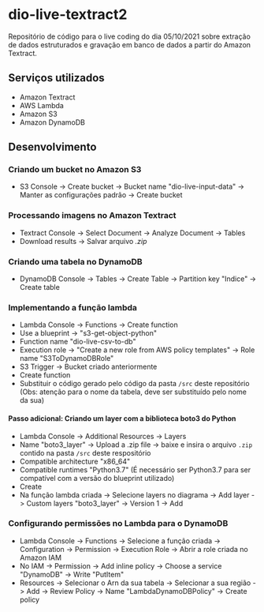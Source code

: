 # dio-live-textract2
Repositório de código para o live coding do dia 05/10/2021 sobre extração de dados estruturados e gravação em banco de dados a partir do Amazon Textract.

## Serviços utilizados

- Amazon Textract
- AWS Lambda
- Amazon S3
- Amazon DynamoDB

## Desenvolvimento

### Criando um bucket no Amazon S3

- S3 Console -> Create bucket -> Bucket name "dio-live-input-data" -> Manter as configurações padrão -> Create bucket

### Processando imagens no Amazon Textract

- Textract Console -> Select Document -> Analyze Document -> Tables
- Download results -> Salvar arquivo _.zip_

### Criando uma tabela no DynamoDB

- DynamoDB Console -> Tables -> Create Table -> Partition key "Indice" -> Create table

### Implementando a função lambda

- Lambda Console -> Functions -> Create function
- Use a blueprint -> "s3-get-object-python"
- Function name "dio-live-csv-to-db"
- Execution role -> "Create a new role from AWS policy templates" -> Role name "S3ToDynamoDBRole"
- S3 Trigger -> Bucket criado anteriormente
- Create function
- Substituir o código gerado pelo código da pasta ```/src``` deste repositório (Obs: atenção para o nome da tabela, deve ser substituído pelo nome da sua)

#### Passo adicional: Criando um layer com a biblioteca boto3 do Python

- Lambda Console -> Additional Resources -> Layers
- Name "boto3_layer" -> Upload a .zip file -> baixe e insira o arquivo ```.zip``` contido na pasta ```/src``` deste respositório
- Compatible architecture "x86_64"
- Compatible runtimes "Python3.7" (É necessário ser Python3.7 para ser compatível com a versão do blueprint utilizado)
- Create
- Na função lambda criada -> Selecione layers no diagrama -> Add layer -> Custom layers "boto3_layer" -> Version 1 -> Add

### Configurando permissões no Lambda para o DynamoDB

- Lambda Console -> Functions -> Selecione a função criada -> Configuration -> Permission -> Execution Role -> Abrir a role criada no Amazon IAM
- No IAM -> Permission -> Add inline policy -> Choose a service "DynamoDB" -> Write "PutItem"
- Resources -> Selecionar o Arn da sua tabela -> Selecionar a sua região -> Add -> Review Policy -> Name "LambdaDynamoDBPolicy" -> Create policy
